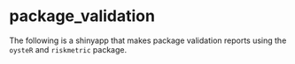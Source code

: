 # package_validation

The following is a shinyapp that makes package validation reports using the `oysteR` and `riskmetric` package.
